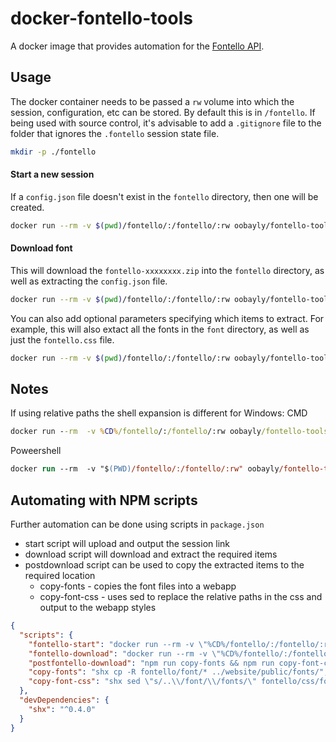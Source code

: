 # docker-fontello-tools
A docker image that provides automation for the [Fontello API](https://github.com/fontello/fontello#developers-api).

## Usage

The docker container needs to be passed a `rw` volume into which the session, configuration, etc can be stored. By default this is in `/fontello`.
If being used with source control, it's advisable to add a `.gitignore` file to the folder that ignores the `.fontello` session state file.
```bash
mkdir -p ./fontello
```

#### Start a new session
If a `config.json` file doesn't exist in the `fontello` directory, then one will be created.
```bash
docker run --rm -v $(pwd)/fontello/:/fontello/:rw oobayly/fontello-tools:latest start
```

#### Download font
This will download the `fontello-xxxxxxxx.zip` into the `fontello` directory, as well as extracting the `config.json` file.
```bash
docker run --rm -v $(pwd)/fontello/:/fontello/:rw oobayly/fontello-tools:latest download
```
You can also add optional parameters specifying which items to extract. For example, this will also extact all the fonts in the `font` directory, as well as just the `fontello.css` file.
```bash
docker run --rm -v $(pwd)/fontello/:/fontello/:rw oobayly/fontello-tools:latest download font css/fontello.css
```

## Notes
If using relative paths the shell expansion is different for Windows:
CMD
```cmd
docker run --rm  -v %CD%/fontello/:/fontello/:rw oobayly/fontello-tools:latest start
```
Poweershell
```ps
docker run --rm  -v "$(PWD)/fontello/:/fontello/:rw" oobayly/fontello-tools:latest start
```

## Automating with NPM scripts
Further automation can be done using scripts in `package.json`
- start script will upload and output the session link
- download script will download and extract the required items
- postdownload script can be used to copy the extracted items to the required location
  - copy-fonts - copies the font files into a webapp
  - copy-font-css - uses sed to replace the relative paths in the css and output to the webapp styles
```json
{
  "scripts": {
    "fontello-start": "docker run --rm -v \"%CD%/fontello/:/fontello/:rw\" oobayly/fontello-tools:latest start",
    "fontello-download": "docker run --rm -v \"%CD%/fontello/:/fontello/:rw\" oobayly/fontello-tools:latest download font css/fontello.css",
    "postfontello-download": "npm run copy-fonts && npm run copy-font-css",
    "copy-fonts": "shx cp -R fontello/font/* ../website/public/fonts/",
    "copy-font-css": "shx sed \"s/..\\/font/\\/fonts/\" fontello/css/fontello.css > ../website/src/styles/_fontello.scss"
  },
  "devDependencies": {
    "shx": "^0.4.0"
  }
}
```
